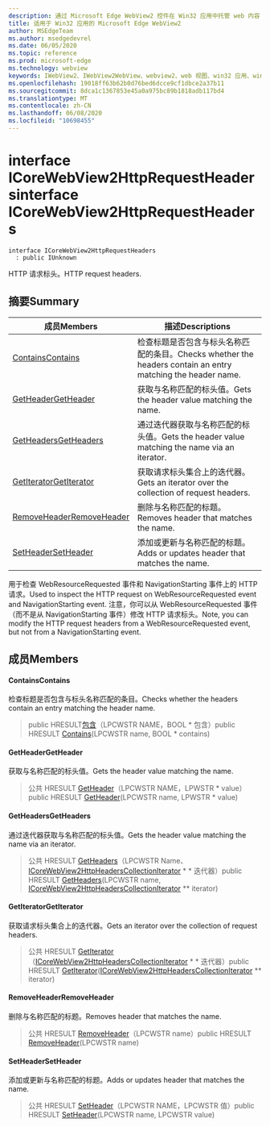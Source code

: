 ```yaml
---
description: 通过 Microsoft Edge WebView2 控件在 Win32 应用中托管 web 内容
title: 适用于 Win32 应用的 Microsoft Edge WebView2
author: MSEdgeTeam
ms.author: msedgedevrel
ms.date: 06/05/2020
ms.topic: reference
ms.prod: microsoft-edge
ms.technology: webview
keywords: IWebView2、IWebView2WebView、webview2、web 视图、win32 应用、win32、edge、ICoreWebView2、ICoreWebView2Controller、浏览器控件、边缘 html
ms.openlocfilehash: 19018ff63b62b0d76bed6dcce9cf1dbce2a37b11
ms.sourcegitcommit: 8dca1c1367853e45a0a975bc89b1818adb117bd4
ms.translationtype: MT
ms.contentlocale: zh-CN
ms.lasthandoff: 06/08/2020
ms.locfileid: "10698455"
---
```

# <span data-ttu-id="364e3-104">interface ICoreWebView2HttpRequestHeaders</span><span class="sxs-lookup"><span data-stu-id="364e3-104">interface ICoreWebView2HttpRequestHeaders</span></span> 

```
interface ICoreWebView2HttpRequestHeaders
  : public IUnknown
```

<span data-ttu-id="364e3-105">HTTP 请求标头。</span><span class="sxs-lookup"><span data-stu-id="364e3-105">HTTP request headers.</span></span>

## <span data-ttu-id="364e3-106">摘要</span><span class="sxs-lookup"><span data-stu-id="364e3-106">Summary</span></span>

 <span data-ttu-id="364e3-107">成员</span><span class="sxs-lookup"><span data-stu-id="364e3-107">Members</span></span>                        | <span data-ttu-id="364e3-108">描述</span><span class="sxs-lookup"><span data-stu-id="364e3-108">Descriptions</span></span>
--------------------------------|---------------------------------------------
[<span data-ttu-id="364e3-109">Contains</span><span class="sxs-lookup"><span data-stu-id="364e3-109">Contains</span></span>](#contains) | <span data-ttu-id="364e3-110">检查标题是否包含与标头名称匹配的条目。</span><span class="sxs-lookup"><span data-stu-id="364e3-110">Checks whether the headers contain an entry matching the header name.</span></span>
[<span data-ttu-id="364e3-111">GetHeader</span><span class="sxs-lookup"><span data-stu-id="364e3-111">GetHeader</span></span>](#getheader) | <span data-ttu-id="364e3-112">获取与名称匹配的标头值。</span><span class="sxs-lookup"><span data-stu-id="364e3-112">Gets the header value matching the name.</span></span>
[<span data-ttu-id="364e3-113">GetHeaders</span><span class="sxs-lookup"><span data-stu-id="364e3-113">GetHeaders</span></span>](#getheaders) | <span data-ttu-id="364e3-114">通过迭代器获取与名称匹配的标头值。</span><span class="sxs-lookup"><span data-stu-id="364e3-114">Gets the header value matching the name via an iterator.</span></span>
[<span data-ttu-id="364e3-115">GetIterator</span><span class="sxs-lookup"><span data-stu-id="364e3-115">GetIterator</span></span>](#getiterator) | <span data-ttu-id="364e3-116">获取请求标头集合上的迭代器。</span><span class="sxs-lookup"><span data-stu-id="364e3-116">Gets an iterator over the collection of request headers.</span></span>
[<span data-ttu-id="364e3-117">RemoveHeader</span><span class="sxs-lookup"><span data-stu-id="364e3-117">RemoveHeader</span></span>](#removeheader) | <span data-ttu-id="364e3-118">删除与名称匹配的标题。</span><span class="sxs-lookup"><span data-stu-id="364e3-118">Removes header that matches the name.</span></span>
[<span data-ttu-id="364e3-119">SetHeader</span><span class="sxs-lookup"><span data-stu-id="364e3-119">SetHeader</span></span>](#setheader) | <span data-ttu-id="364e3-120">添加或更新与名称匹配的标题。</span><span class="sxs-lookup"><span data-stu-id="364e3-120">Adds or updates header that matches the name.</span></span>

<span data-ttu-id="364e3-121">用于检查 WebResourceRequested 事件和 NavigationStarting 事件上的 HTTP 请求。</span><span class="sxs-lookup"><span data-stu-id="364e3-121">Used to inspect the HTTP request on WebResourceRequested event and NavigationStarting event.</span></span> <span data-ttu-id="364e3-122">注意，你可以从 WebResourceRequested 事件（而不是从 NavigationStarting 事件）修改 HTTP 请求标头。</span><span class="sxs-lookup"><span data-stu-id="364e3-122">Note, you can modify the HTTP request headers from a WebResourceRequested event, but not from a NavigationStarting event.</span></span>

## <span data-ttu-id="364e3-123">成员</span><span class="sxs-lookup"><span data-stu-id="364e3-123">Members</span></span>

#### <span data-ttu-id="364e3-124">Contains</span><span class="sxs-lookup"><span data-stu-id="364e3-124">Contains</span></span> 

<span data-ttu-id="364e3-125">检查标题是否包含与标头名称匹配的条目。</span><span class="sxs-lookup"><span data-stu-id="364e3-125">Checks whether the headers contain an entry matching the header name.</span></span>

> <span data-ttu-id="364e3-126">public HRESULT[包含](#contains)（LPCWSTR NAME，BOOL \* 包含）</span><span class="sxs-lookup"><span data-stu-id="364e3-126">public HRESULT [Contains](#contains)(LPCWSTR name, BOOL \* contains)</span></span>

#### <span data-ttu-id="364e3-127">GetHeader</span><span class="sxs-lookup"><span data-stu-id="364e3-127">GetHeader</span></span> 

<span data-ttu-id="364e3-128">获取与名称匹配的标头值。</span><span class="sxs-lookup"><span data-stu-id="364e3-128">Gets the header value matching the name.</span></span>

> <span data-ttu-id="364e3-129">公共 HRESULT [GetHeader](#getheader)（LPCWSTR NAME，LPWSTR \* value）</span><span class="sxs-lookup"><span data-stu-id="364e3-129">public HRESULT [GetHeader](#getheader)(LPCWSTR name, LPWSTR \* value)</span></span>

#### <span data-ttu-id="364e3-130">GetHeaders</span><span class="sxs-lookup"><span data-stu-id="364e3-130">GetHeaders</span></span> 

<span data-ttu-id="364e3-131">通过迭代器获取与名称匹配的标头值。</span><span class="sxs-lookup"><span data-stu-id="364e3-131">Gets the header value matching the name via an iterator.</span></span>

> <span data-ttu-id="364e3-132">公共 HRESULT [GetHeaders](#getheaders)（LPCWSTR Name、 [ICoreWebView2HttpHeadersCollectionIterator](icorewebview2httpheaderscollectioniterator.md) \* \* 迭代器）</span><span class="sxs-lookup"><span data-stu-id="364e3-132">public HRESULT [GetHeaders](#getheaders)(LPCWSTR name, [ICoreWebView2HttpHeadersCollectionIterator](icorewebview2httpheaderscollectioniterator.md) \*\* iterator)</span></span>

#### <span data-ttu-id="364e3-133">GetIterator</span><span class="sxs-lookup"><span data-stu-id="364e3-133">GetIterator</span></span> 

<span data-ttu-id="364e3-134">获取请求标头集合上的迭代器。</span><span class="sxs-lookup"><span data-stu-id="364e3-134">Gets an iterator over the collection of request headers.</span></span>

> <span data-ttu-id="364e3-135">公共 HRESULT [GetIterator](#getiterator)（[ICoreWebView2HttpHeadersCollectionIterator](icorewebview2httpheaderscollectioniterator.md) \* \* 迭代器）</span><span class="sxs-lookup"><span data-stu-id="364e3-135">public HRESULT [GetIterator](#getiterator)([ICoreWebView2HttpHeadersCollectionIterator](icorewebview2httpheaderscollectioniterator.md) \*\* iterator)</span></span>

#### <span data-ttu-id="364e3-136">RemoveHeader</span><span class="sxs-lookup"><span data-stu-id="364e3-136">RemoveHeader</span></span> 

<span data-ttu-id="364e3-137">删除与名称匹配的标题。</span><span class="sxs-lookup"><span data-stu-id="364e3-137">Removes header that matches the name.</span></span>

> <span data-ttu-id="364e3-138">公共 HRESULT [RemoveHeader](#removeheader)（LPCWSTR name）</span><span class="sxs-lookup"><span data-stu-id="364e3-138">public HRESULT [RemoveHeader](#removeheader)(LPCWSTR name)</span></span>

#### <span data-ttu-id="364e3-139">SetHeader</span><span class="sxs-lookup"><span data-stu-id="364e3-139">SetHeader</span></span> 

<span data-ttu-id="364e3-140">添加或更新与名称匹配的标题。</span><span class="sxs-lookup"><span data-stu-id="364e3-140">Adds or updates header that matches the name.</span></span>

> <span data-ttu-id="364e3-141">公共 HRESULT [SetHeader](#setheader)（LPCWSTR NAME，LPCWSTR 值）</span><span class="sxs-lookup"><span data-stu-id="364e3-141">public HRESULT [SetHeader](#setheader)(LPCWSTR name, LPCWSTR value)</span></span>

